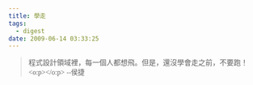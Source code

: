 ```yaml
---
title: 學走
tags:
  - digest
date: 2009-06-14 03:33:25
---
```


<!--StartFragment-->  

<span style="font-family:&quot;儷宋 Pro&quot;;mso-fareast-language:ZH-TW"></span>
> <span style="font-family:&quot;儷宋 Pro&quot;;mso-fareast-language:ZH-TW">程式設計領域裡，每一個人都想飛。但是，還沒學會走之前，不要跑！<span lang="EN-US"><o:p></o:p></span></span>
>   <span lang="EN-US" style="font-size:10.0pt;font-family:&quot;儷宋 Pro&quot;;mso-ansi-language:EN-US;mso-fareast-language:ZH-TW">--侯捷</span><span lang="EN-US" style="font-size:10.0pt;font-family:&quot;儷宋 Pro&quot;;mso-ansi-language:EN-US;mso-fareast-language:ZH-TW"></span><!--EndFragment-->